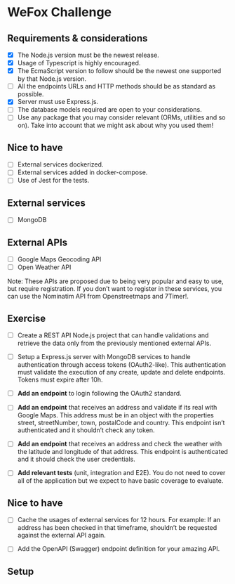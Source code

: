 # WeFox Challenge

## Requirements & considerations

- [x] The Node.js version must be the newest release.
- [x] Usage of Typescript is highly encouraged.
- [x] The EcmaScript version to follow should be the newest one supported
      by that Node.js version.
- [ ] All the endpoints URLs and HTTP methods should be as standard as
      possible.
- [x] Server must use Express.js.
- [ ] The database models required are open to your considerations.
- [ ] Use any package that you may consider relevant (ORMs, utilities and
      so on). Take into account that we might ask about why you used them!

## Nice to have

- [ ] External services dockerized.
- [ ] External services added in docker-compose.
- [ ] Use of Jest for the tests.

## External services

- [ ] MongoDB

## External APIs

- [ ] Google Maps Geocoding API
- [ ] Open Weather API

Note: These APIs are proposed due to being very popular and easy to use, but require
registration. If you don’t want to register in these services, you can use the Nominatim API
from Openstreetmaps and 7Timer!.

## Exercise

- [ ] Create a REST API Node.js project that can handle validations and retrieve the data only
      from the previously mentioned external APIs.

- [ ] Setup a Express.js server with MongoDB services to handle authentication through access
      tokens (OAuth2-like). This authentication must validate the execution of any create, update
      and delete endpoints. Tokens must expire after 10h.

- [ ] **Add an endpoint** to login following the OAuth2 standard.

- [ ] **Add an endpoint** that receives an address and validate if its real with Google Maps. This
      address must be in an object with the properties street, streetNumber, town, postalCode and
      country. This endpoint isn’t authenticated and it shouldn’t check any token.

- [ ] **Add an endpoint** that receives an address and check the weather with the latitude and
      longitude of that address. This endpoint is authenticated and it should check the user
      credentials.

- [ ] **Add relevant tests** (unit, integration and E2E). You do not need to cover all of the
      application but we expect to have basic coverage to evaluate.

## Nice to have

- [ ] Cache the usages of external services for 12 hours. For example: If an address has
      been checked in that timeframe, shouldn’t be requested against the external API again.

- [ ] Add the OpenAPI (Swagger) endpoint definition for your amazing API.

## Setup
